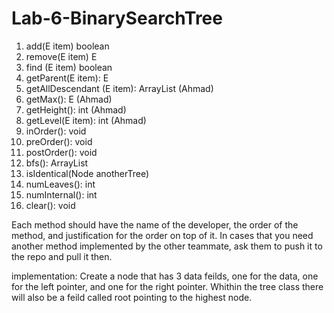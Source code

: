 # Lab-6-BinarySearchTree

1. add(E item) boolean
2. remove(E item) E
3. find (E item) boolean
4. getParent(E item): E
5. getAllDescendant (E item): ArrayList<E> (Ahmad)
6. getMax(): E (Ahmad)
7. getHeight(): int (Ahmad)
8. getLevel(E item): int (Ahmad)
9. inOrder(): void
10. preOrder(): void
11. postOrder(): void
12. bfs(): ArrayList<E>
13. isIdentical(Node<E> anotherTree)
14. numLeaves(): int
15. numInternal(): int
16. clear(): void
  
  
Each method should have the name of the developer, the order of the
method, and justification for the order on top of it. In cases that you need
another method implemented by the other teammate, ask them to push it to
the repo and pull it then.
  
  
implementation:
  Create a node that has 3 data feilds, one for the data, one for the left pointer,
  and one for the right pointer. Whithin the tree class there will also be a feild 
  called root pointing to the highest node.
